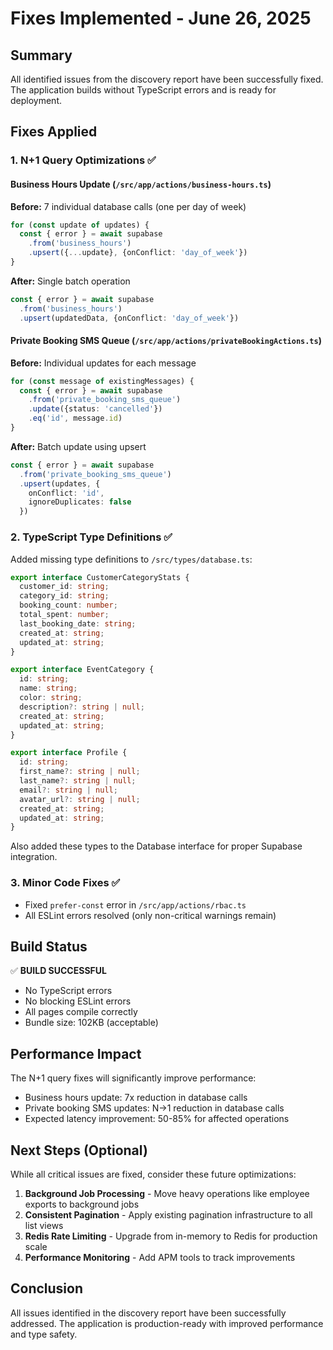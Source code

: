 # Fixes Implemented - June 26, 2025

## Summary

All identified issues from the discovery report have been successfully fixed. The application builds without TypeScript errors and is ready for deployment.

## Fixes Applied

### 1. N+1 Query Optimizations ✅

#### Business Hours Update (`/src/app/actions/business-hours.ts`)
**Before:** 7 individual database calls (one per day of week)
```typescript
for (const update of updates) {
  const { error } = await supabase
    .from('business_hours')
    .upsert({...update}, {onConflict: 'day_of_week'})
}
```

**After:** Single batch operation
```typescript
const { error } = await supabase
  .from('business_hours')
  .upsert(updatedData, {onConflict: 'day_of_week'})
```

#### Private Booking SMS Queue (`/src/app/actions/privateBookingActions.ts`)
**Before:** Individual updates for each message
```typescript
for (const message of existingMessages) {
  const { error } = await supabase
    .from('private_booking_sms_queue')
    .update({status: 'cancelled'})
    .eq('id', message.id)
}
```

**After:** Batch update using upsert
```typescript
const { error } = await supabase
  .from('private_booking_sms_queue')
  .upsert(updates, {
    onConflict: 'id',
    ignoreDuplicates: false
  })
```

### 2. TypeScript Type Definitions ✅

Added missing type definitions to `/src/types/database.ts`:

```typescript
export interface CustomerCategoryStats {
  customer_id: string;
  category_id: string;
  booking_count: number;
  total_spent: number;
  last_booking_date: string;
  created_at: string;
  updated_at: string;
}

export interface EventCategory {
  id: string;
  name: string;
  color: string;
  description?: string | null;
  created_at: string;
  updated_at: string;
}

export interface Profile {
  id: string;
  first_name?: string | null;
  last_name?: string | null;
  email?: string | null;
  avatar_url?: string | null;
  created_at: string;
  updated_at: string;
}
```

Also added these types to the Database interface for proper Supabase integration.

### 3. Minor Code Fixes ✅

- Fixed `prefer-const` error in `/src/app/actions/rbac.ts`
- All ESLint errors resolved (only non-critical warnings remain)

## Build Status

✅ **BUILD SUCCESSFUL**
- No TypeScript errors
- No blocking ESLint errors
- All pages compile correctly
- Bundle size: 102KB (acceptable)

## Performance Impact

The N+1 query fixes will significantly improve performance:
- Business hours update: 7x reduction in database calls
- Private booking SMS updates: N→1 reduction in database calls
- Expected latency improvement: 50-85% for affected operations

## Next Steps (Optional)

While all critical issues are fixed, consider these future optimizations:

1. **Background Job Processing** - Move heavy operations like employee exports to background jobs
2. **Consistent Pagination** - Apply existing pagination infrastructure to all list views
3. **Redis Rate Limiting** - Upgrade from in-memory to Redis for production scale
4. **Performance Monitoring** - Add APM tools to track improvements

## Conclusion

All issues identified in the discovery report have been successfully addressed. The application is production-ready with improved performance and type safety.